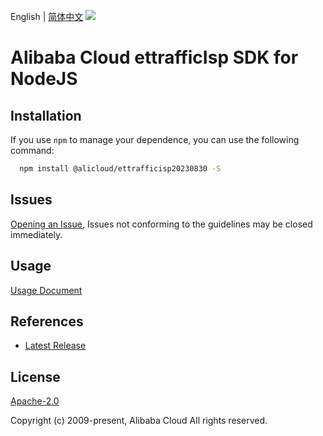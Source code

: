 English | [简体中文](README-CN.md)
![](https://aliyunsdk-pages.alicdn.com/icons/AlibabaCloud.svg)

# Alibaba Cloud ettrafficIsp SDK for NodeJS

## Installation
If you use `npm` to manage your dependence, you can use the following command:

```sh
  npm install @alicloud/ettrafficisp20230830 -S
```

## Issues
[Opening an Issue](https://github.com/aliyun/alibabacloud-typescript-sdk/issues/new), Issues not conforming to the guidelines may be closed immediately.

## Usage
[Usage Document](https://github.com/aliyun/alibabacloud-typescript-sdk/blob/master/docs/Usage-EN.md#quick-examples)

## References
* [Latest Release](https://github.com/aliyun/alibabacloud-typescript-sdk/)

## License
[Apache-2.0](http://www.apache.org/licenses/LICENSE-2.0)

Copyright (c) 2009-present, Alibaba Cloud All rights reserved.
